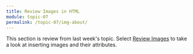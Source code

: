 ```yaml
---
title: Review Images in HTML
module: topic-07
permalink: /topic-07/img-about/
---
```


<div class="divider-heading"></div>


<div class="container-row">
  This section is review from last week's topic.  Select <a href="../../topic-06/img-about/" target="_new">Review Images</a> to take a look at inserting images and their attributes.
</div>
